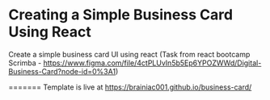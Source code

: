 # Creating a Simple Business Card Using React

Create a simple business card UI using react (Task from react bootcamp Scrimba - https://www.figma.com/file/4ctPLUvIn5b5Ep6YPOZWWd/Digital-Business-Card?node-id=0%3A1)

=======
Template is live at https://brainiac001.github.io/business-card/
